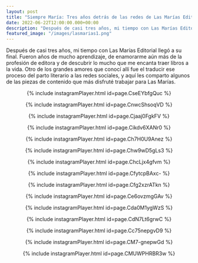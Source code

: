 ```yaml
---
layout: post
title: "Siempre María: Tres años detrás de las redes de Las Marías Editorial"
date: 2022-06-22T12:00:00.000+00:00
description: "Después de casi tres años, mi tiempo con Las Marías Editorial llegó a su final. Fueron años de mucho aprendizaje, de enamorarme aún más de la profesión de editora y de descubrir lo mucho que me encanta traer libros a la vida. Otro de los grandes amores que conocí allí fue el traducir ese proceso del parto literario a las redes sociales, y aquí les comparto algunos de las piezas de contenido que más disfruté trabajar para Las Marías."
featured_image: "/images/lasmarias1.png"
---
```

<p>Después de casi tres años, mi tiempo con Las Marías Editorial llegó a su final. Fueron años de mucho aprendizaje, de enamorarme aún más de la profesión de editora y de descubrir lo mucho que me encanta traer libros a la vida. Otro de los grandes amores que conocí allí fue el traducir ese proceso del parto literario a las redes sociales, y aquí les comparto algunos de las piezas de contenido que más disfruté trabajar para Las Marías.</p>

<div align="center">
<p>{% include instagramPlayer.html id=page.CseEYbfgQuc %}</p>
<p>{% include instagramPlayer.html id=page.CnwcShsoqVD %}</p>
<p>{% include instagramPlayer.html id=page.Cjaaj0FgkFV %}</p>
<p>{% include instagramPlayer.html id=page.Cikdv6XANr0 %}</p>
<p>{% include instagramPlayer.html id=page.Ch7H0U9Anez %}</p>
<p>{% include instagramPlayer.html id=page.Chw9wD5gLs3 %}</p>
<p>{% include instagramPlayer.html id=page.ChcLjx4gfvm %}</p>
<p>{% include instagramPlayer.html id=page.CfytcpBAxc- %}</p>
<p>{% include instagramPlayer.html id=page.Cfg2xzrATkn %}</p>
<p>{% include instagramPlayer.html id=page.Ce6ovzmgGAv %}</p>
<p>{% include instagramPlayer.html id=page.Cda0M1ygWzS %}</p>
<p>{% include instagramPlayer.html id=page.CdN7Lt6grwC %}</p>
<p>{% include instagramPlayer.html id=page.Cc75nepgvD9 %}</p>
<p>{% include instagramPlayer.html id=page.CM7-gnepwGd %}</p>
<p>{% include instagramPlayer.html id=page.CMUWPHRBR3w %}</p>
</div>
